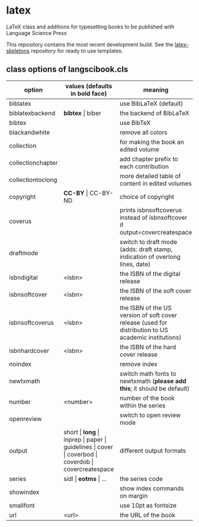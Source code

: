 # latex

LaTeX class and additions for typesetting books to be published with Language Science Press

This repository contains the most recent development build. See the [latex-skeletons](https://github.com/langsci/latex-skeletons) repository for ready to use templates.

## class options of langscibook.cls

option | values (defaults in bold face) | meaning
-------|--------|---------
biblatex | | use BibLaTeX (default)
biblatexbackend | **bibtex** \| biber | the backend of BibLaTeX
bibtex | | use BibTeX
blackandwhite | | remove all colors
collection | | for making the book an edited volume
collectionchapter | | add chapter prefix to each contribution
collectiontoclong | | more detailed table of content in edited volumes
copyright | **CC-BY** \| CC-BY-ND | choice of copyright
coverus | | prints isbnsoftcoverus instead of isbnsoftcover if output=covercreatespace
draftmode | | switch to draft mode (adds: draft stamp, indication of overlong lines, date)
isbndigital | \<isbn\> | the ISBN of the digital release
isbnsoftcover | \<isbn\> | the ISBN of the soft cover release
isbnsoftcoverus | \<isbn\> | the ISBN of the US version of soft cover release (used for distribution to US academic institutions)
isbnhardcover | \<isbn\> | the ISBN of the hard cover release
noindex | | remove index
newtxmath | | switch math fonts to newtxmath (**please add this**; it should be default)
number | \<number\> | number of the book within the series
openreview | | switch to open review mode
output | short \| **long** \| inprep \| paper \| guidelines \| cover \| coverbod \| coverdob \| covercreatespace | different output formats
series | sidl \| __eotms__ \| ... | the series code
showindex | | show index commands on margin
smallfont | | use 10pt as fontsize
url | \<url\> | the URL of the book 
